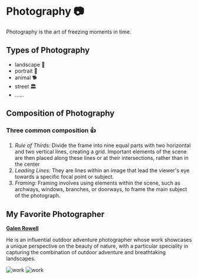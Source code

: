 # **Photography** 📷

Photography is the art of freezing moments in time.

## Types of Photography

* landscape 🌻
* portrait 🙍
* animal 🐕
* street 🏛️
* ......

## Composition of Photography

### Three common composition 👍
1. *Rule of Thirds:* Divide the frame into nine equal parts with two horizontal and two vertical lines, creating a grid. Important elements of the scene are then placed along these lines or at their intersections, rather than in the center
2. *Leading Lines:* They are lines within an image that lead the viewer's eye towards a specific focal point or subject.
3. *Framing:* Framing involves using elements within the scene, such as archways, windows, branches, or doorways, to frame the main subject of the photograph. 

## My Favorite Photographer

[**Galen Rowell**](https://en.wikipedia.org/wiki/Galen_Rowell)

He is an influential outdoor adventure photographer whose work showcases a unique perspective on the beauty of nature, with a particular speciality in capturing the combination of outdoor adventure and breathtaking landscapes.

![work](https://encrypted-tbn0.gstatic.com/images?q=tbn:ANd9GcQZp1qx8JUfLV5gIs92OrgFa0h4KazOvpd1Cw&usqp=CAU)
![work](https://encrypted-tbn0.gstatic.com/images?q=tbn:ANd9GcQrhr2Fp6UaVCrwKYsKxJa1P4rSimVuWqGx1g&usqp=CAU)
